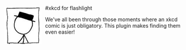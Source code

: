 <img src="./Icon.png" align="left" hspace="10" vspace="6">
#xkcd for flashlight

We've all been through those moments where an xkcd comic is just obligatory.
This plugin makes finding them even easier!
